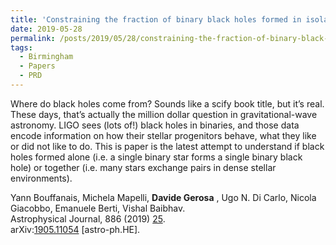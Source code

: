 ```yaml
---
title: 'Constraining the fraction of binary black holes formed in isolation and young star clusters with gravitational-wave data'
date: 2019-05-28
permalink: /posts/2019/05/28/constraining-the-fraction-of-binary-black-holes-formed-in-isolation-and-young-star-clusters-with-gravitational-wave-data
tags:
  - Birmingham
  - Papers
  - PRD
---
```


Where do black holes come from? Sounds like a scify book title, but it’s real. These days, that’s actually the million dollar question in gravitational-wave astronomy. LIGO sees (lots of!) black holes in binaries, and those data encode information on how their stellar progenitors behave, what they like or did not like to do. This is paper is the latest attempt to understand if black holes formed alone (i.e. a single binary star forms a single binary black hole) or together (i.e. many stars exchange pairs in dense stellar environments).

Yann Bouffanais, Michela Mapelli, **Davide Gerosa** , Ugo N. Di Carlo, Nicola Giacobbo, Emanuele Berti, Vishal Baibhav.  
Astrophysical Journal, 886 (2019) [25](<https://iopscience.iop.org/article/10.3847/1538-4357/ab4a79>).  
arXiv:[1905.11054](<http://arxiv.org/abs/arXiv:1905.11054>) [astro-ph.HE].

